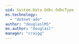 ```yaml
---
uid: System.Data.Odbc.OdbcType
ms.technology: 
  - "dotnet-ado"
author: "douglaslMS"
ms.author: "douglasl"
manager: "craigg"
---
```

